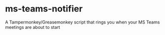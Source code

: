 # ms-teams-notifier
A Tampermonkey/Greasemonkey script that rings you when your MS Teams meetings are about to start
